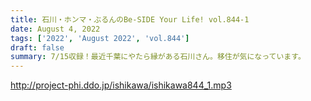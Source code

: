 ```yaml
---
title: 石川・ホンマ・ぶるんのBe-SIDE Your Life! vol.844-1
date: August 4, 2022
tags: ['2022', 'August 2022', 'vol.844']
draft: false
summary: 7/15収録！最近千葉にやたら縁がある石川さん。移住が気になっています。
---
```


http://project-phi.ddo.jp/ishikawa/ishikawa844_1.mp3